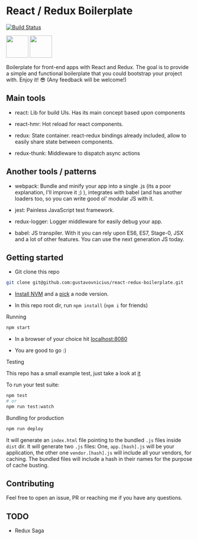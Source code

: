 React / Redux Boilerplate
=========================
[![Build Status](https://travis-ci.org/gustavovnicius/react-redux-boilerplate.svg?branch=master)](https://travis-ci.org/gustavovnicius/react-redux-boilerplate)

<a href='https://facebook.github.io/react/'><img src='https://facebook.github.io/react/img/logo.svg' height='60'></a> <a href='http://redux.js.org'><img src='https://raw.githubusercontent.com/reactjs/redux/master/logo/logo.png' height='60'></a>

Boilerplate for front-end apps with React and Redux. The goal is to provide a simple and functional boilerplate that you could bootstrap your project with. Enjoy it! :sunglasses: (Any feedback will be welcome!)

Main tools
----------

- react: Lib for build UIs. Has its main concept based upon components

- react-hmr: Hot reload for react components.

- redux: State container. react-redux bindings already included, allow to easily share state between components.

- redux-thunk: Middleware to dispatch async actions

Another tools / patterns
------------------------

- webpack: Bundle and minify your app into a single .js (its a poor explanation, I'll improve it ;) ), integrates with babel (and has another loaders too, so you can write good ol' modular JS with it.

- jest: Painless JavaScript test framework.

- redux-logger: Logger middleware for easily debug your app.

- babel: JS transpiler. With it you can rely upon ES6, ES7, Stage-0, JSX and a lot of other features. You can use the next generation JS today.

Getting started
---------------

- Git clone this repo

```sh
git clone git@github.com:gustavovnicius/react-redux-boilerplate.git
```

- [Install NVM](https://github.com/creationix/nvm#install-script) and a [pick](https://github.com/creationix/nvm#usage) a node version.

- In this repo root dir, run `npm install` (`npm i` for friends)

Running

```sh
npm start
```
- In a browser of your choice hit [localhost:8080](localhost:8080)

- You are good to go :)

Testing

This repo has a small example test, just take a look at [it](https://github.com/gustavovnicius/react-redux-boilerplate/blob/master/spec/components/single.spec.js)

To run your test suite:
```sh
npm test
# or
npm run test:watch
```

Bundling for production

```sh
npm run deploy
```

It will generate an `index.html` file pointing to the bundled `.js` files inside `dist` dir. It will generate two `.js` files: One, `app.[hash].js` will be your application, the other one `vendor.[hash].js` will include all your vendors, for caching.
The bundled files will include a hash in their names for the purpose of cache busting.

Contributing
------------

Feel free to open an issue, PR or reaching me if you have any questions.

TODO
----

- Redux Saga
